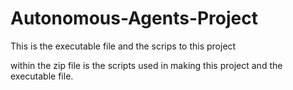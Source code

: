 # Autonomous-Agents-Project
This is the executable file and the scrips to this project

within the zip file is the scripts used in making this project and the executable file.
